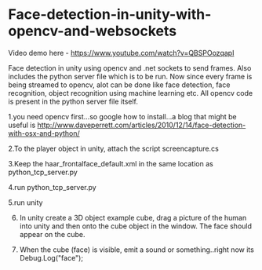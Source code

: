 # Face-detection-in-unity-with-opencv-and-websockets

Video demo here - https://www.youtube.com/watch?v=QBSPOozqapI

Face detection in unity using opencv and .net sockets to send frames. Also includes the python server file which is to be run.
Now since every frame is being streamed to opencv, alot can be done like face detection, face recognition, object recognition using machine learning etc.
All opencv code is present in the python server file itself.


1.you need opencv first...so google how to install...a blog that might be useful is 
http://www.daveperrett.com/articles/2010/12/14/face-detection-with-osx-and-python/

2.To the player object in unity, attach the script screencapture.cs

3.Keep the haar_frontalface_default.xml in the same location as python_tcp_server.py

4.run python_tcp_server.py

5.run unity

6. In unity create a 3D object example cube, drag a picture of the human into unity and then onto the cube object in the window. The face should appear on the cube.

7. When the cube (face) is visible, emit a sound or something..right now its Debug.Log("face");
